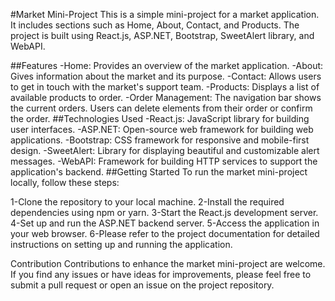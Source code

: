 #Market Mini-Project
This is a simple mini-project for a market application. It includes sections such as Home, About, Contact, and Products. The project is built using React.js, ASP.NET, Bootstrap, SweetAlert library, and WebAPI.

##Features
-Home: Provides an overview of the market application.
-About: Gives information about the market and its purpose.
-Contact: Allows users to get in touch with the market's support team.
-Products: Displays a list of available products to order.
-Order Management: The navigation bar shows the current orders. Users can delete elements from their order or confirm the order.
##Technologies Used
-React.js: JavaScript library for building user interfaces.
-ASP.NET: Open-source web framework for building web applications.
-Bootstrap: CSS framework for responsive and mobile-first design.
-SweetAlert: Library for displaying beautiful and customizable alert messages.
-WebAPI: Framework for building HTTP services to support the application's backend.
##Getting Started
To run the market mini-project locally, follow these steps:

1-Clone the repository to your local machine.
2-Install the required dependencies using npm or yarn.
3-Start the React.js development server.
4-Set up and run the ASP.NET backend server.
5-Access the application in your web browser.
6-Please refer to the project documentation for detailed instructions on setting up and running the application.

Contribution
Contributions to enhance the market mini-project are welcome. If you find any issues or have ideas for improvements, please feel free to submit a pull request or open an issue on the project repository.
